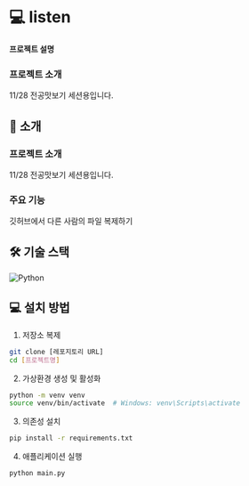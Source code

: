 # 💻 listen
**프로젝트 설명**
### 프로젝트 소개
11/28 전공맛보기 세션용입니다.

## 🚀 소개

### 프로젝트 소개
11/28 전공맛보기 세션용입니다.

### 주요 기능
깃허브에서 다른 사람의 파일 복제하기

## 🛠️ 기술 스택
![Python](https://img.shields.io/badge/Python-3776AB?style=for-the-badge&logo=python&logoColor=white)



## 💻 설치 방법
1. 저장소 복제
```bash
git clone [레포지토리 URL]
cd [프로젝트명]
```

2. 가상환경 생성 및 활성화
```bash
python -m venv venv
source venv/bin/activate  # Windows: venv\Scripts\activate
```

3. 의존성 설치
```bash
pip install -r requirements.txt
```

4. 애플리케이션 실행
```bash
python main.py
```

